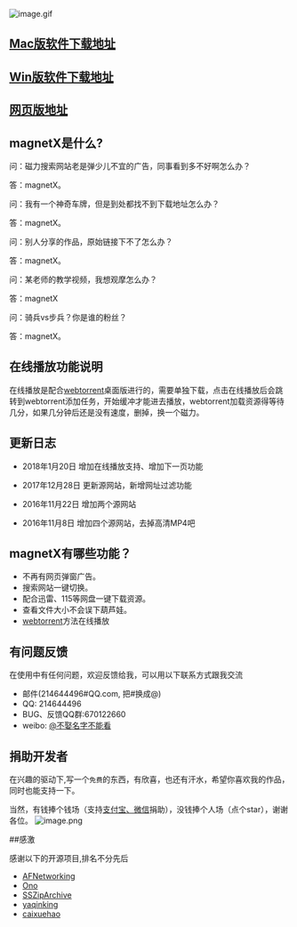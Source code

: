![image.gif](https://github.com/youusername/magnetX/blob/master/image.gif)

## [Mac版软件下载地址](https://github.com/youusername/magnetX/releases) 
## [Win版软件下载地址](https://github.com/HexPang/MagnetY/releases) 
## [网页版地址](https://github.com/dengyuhan/magnetW) 


## magnetX是什么?

问：磁力搜索网站老是弹少儿不宜的广告，同事看到多不好啊怎么办？

答：magnetX。


问：我有一个神奇车牌，但是到处都找不到下载地址怎么办？

答：magnetX。

问：别人分享的作品，原始链接下不了怎么办？

答：magnetX。

问：某老师的教学视频，我想观摩怎么办？

答：magnetX

问：骑兵vs步兵？你是谁的粉丝？

答：magnetX。

## 在线播放功能说明
在线播放是配合[webtorrent](https://github.com/webtorrent/webtorrent-desktop/releases)桌面版进行的，需要单独下载，点击在线播放后会跳转到webtorrent添加任务，开始缓冲才能进去播放，webtorrent加载资源得等待几分，如果几分钟后还是没有速度，删掉，换一个磁力。

## 更新日志
* 2018年1月20日   增加在线播放支持、增加下一页功能
* 2017年12月28日   更新源网站，新增网址过滤功能

* 2016年11月22日   增加两个源网站
* 2016年11月8日    增加四个源网站，去掉高清MP4吧

## magnetX有哪些功能？

* 不再有网页弹窗广告。
* 搜索网站一键切换。
* 配合迅雷、115等网盘一键下载资源。
* 查看文件大小不会误下葫芦娃。
* [webtorrent](https://github.com/webtorrent/webtorrent-desktop/releases)方法在线播放

## 有问题反馈
在使用中有任何问题，欢迎反馈给我，可以用以下联系方式跟我交流

* 邮件(214644496#QQ.com, 把#换成@)
* QQ: 214644496
* BUG、反馈QQ群:670122660
* weibo: [@不娶名字不能看](http://weibo.com/u/2689574923)


## 捐助开发者
在兴趣的驱动下,写一个`免费`的东西，有欣喜，也还有汗水，希望你喜欢我的作品，同时也能支持一下。

当然，有钱捧个钱场（支持[支付宝、微信](https://github.com/youusername/rule/blob/master/image.png)捐助），没钱捧个人场（点个star），谢谢各位。
![image.png](https://github.com/youusername/rule/blob/master/image.png)

##感激

感谢以下的开源项目,排名不分先后

* [AFNetworking](https://github.com/AFNetworking/AFNetworking) 
* [Ono](https://github.com/mattt/Ono) 
* [SSZipArchive](https://github.com/wuhaiwei/SSZipArchive) 
* [yaqinking](https://github.com/yaqinking/DMHY) 
* [caixuehao](https://github.com/caixuehao/XHPlayerVideo)

